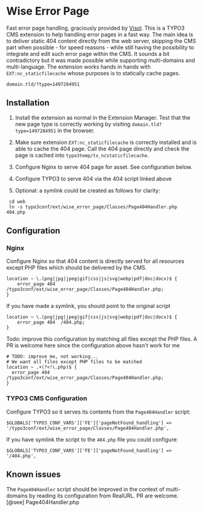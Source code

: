 Wise Error Page
===============

Fast error page handling, graciously provided by [Visol](https://www.visol.ch/).
This is a TYPO3 CMS extension to help handling error pages in a fast way. The
main idea is to deliver static 404 content directly from the web server,
skipping the CMS part when possible - for speed reasons - while still having the
possibility to integrate and edit such error page within the CMS. It sounds a
bit contradictory but it was made possible while supporting multi-domains and
multi-language. The extension works hands in hands with `EXT:nc_staticfilecache`
whose purposes is to statically cache pages.

```
domain.tld/?type=1497284951
```

Installation
------------

1.  Install the extension as normal in the Extension Manager. Test that the new
    page type is correctly working by visiting `domain.tld?type=1497284951` in
    the browser.

2.  Make sure extension `EXT:nc_staticfilecache` is correctly installed and is
    able to cache the 404 page. Call the 404 page directly and check the page is
    cached into `typo3temp/tx_ncstaticfilecache`.

3.  Configure Nginx to serve 404 page for asset. See configuration below.

4.  Configure TYPO3 to serve 404 via the 404 script linked above

5.  Optional: a symlink could be created as follows for clarity:

```
 cd web
 ln -s typo3conf/ext/wise_error_page/Classes/Page404Handler.php 404.php
```

Configuration
-------------

### Nginx

Configure Nginx so that 404 content is directly served for all resources except
PHP files which should be delivered by the CMS.

```
location ~ \.(png|jpg|jpeg|gif|css|js|svg|webp|pdf|doc|docx)$ {
    error_page 404  /typo3conf/ext/wise_error_page/Classes/Page404Handler.php;
}
```

If you have made a symlink, you should point to the original script

```
location ~ \.(png|jpg|jpeg|gif|css|js|svg|webp|pdf|doc|docx)$ {
    error_page 404  /404.php;
}
```

Todo: improve this configuration by matching all files except the PHP files. A
PR is welcome here since the configuration above hasn't work for me

```
# TODO: improve me, not working...
# We want all files except PHP files to be matched
location ~ .+(?<!\.php)$ {
  error_page 404  /typo3conf/ext/wise_error_page/Classes/Page404Handler.php;
}
```

### TYPO3 CMS Configuration

Configure TYPO3 so it serves its contents from the `Page404Handler` script:

```
$GLOBALS['TYPO3_CONF_VARS']['FE']['pageNotFound_handling'] => '/typo3conf/ext/wise_error_page/Classes/Page404Handler.php',
```

If you have symlink the script to the `404.php` file you could configure:

```
$GLOBALS['TYPO3_CONF_VARS']['FE']['pageNotFound_handling'] => '/404.php',
```

Known issues
------------

The `Page404Handler` script should be improved in the context of multi-domains
by reading its configuration from RealURL. PR are welcome. [@see]
Page404Handler.php
